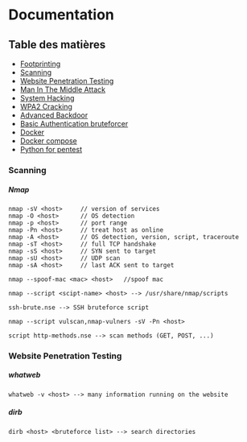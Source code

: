 # Documentation

## Table des matières
- [Footprinting](https://github.com/sirbrowser/astroworld/blob/master/footprinting.md)
- [Scanning](https://github.com/sirbrowser/astroworld/blob/master/scanning.md)
- [Website Penetration Testing](https://github.com/sirbrowser/astroworld/blob/master/website_penetration_testing.md)
- [Man In The Middle Attack](https://github.com/sirbrowser/astroworld/blob/master/man_in_the_middle_attack.md)
- [System Hacking](https://github.com/sirbrowser/astroworld/blob/master/system_hacking.md)
- [WPA2 Cracking](https://github.com/sirbrowser/astroworld/blob/master/WPA2_Wireless_Cracking.md)
- [Advanced Backdoor](https://github.com/sirbrowser/astroworld/tree/master/advanced_backdoor)
- [Basic Authentication bruteforcer](https://github.com/sirbrowser/astroworld/tree/master/basic_authentication_bruteforcer)
- [Docker](https://github.com/sirbrowser/astroworld/blob/master/docker.md)
- [Docker compose](https://github.com/sirbrowser/astroworld/blob/master/docker_compose.md)
- [Python for pentest](https://github.com/sirbrowser/astroworld/blob/master/cours_udemy/python_pentest/reverse_http.md)



### Scanning

   #####   Nmap

    nmap -sV <host>     // version of services
    nmap -O <host>      // OS detection
    nmap -p <host>      // port range
    nmap -Pn <host>     // treat host as online
    nmap -A <host>      // OS detection, version, script, traceroute
    nmap -sT <host>     // full TCP handshake
    nmap -sS <host>     // SYN sent to target
    nmap -sU <host>     // UDP scan
    nmap -sA <host>     // last ACK sent to target
    
    nmap --spoof-mac <mac> <host>   //spoof mac
    
    nmap --script <scipt-name> <host> --> /usr/share/nmap/scripts
    
    ssh-brute.nse --> SSH bruteforce script
    
    nmap --script vulscan,nmap-vulners -sV -Pn <host>
    
    script http-methods.nse --> scan methods (GET, POST, ...)

### Website Penetration Testing

   ##### whatweb

`whatweb -v <host> --> many information running on the website`

   #####   dirb

`dirb <host> <bruteforce list> --> search directories`

